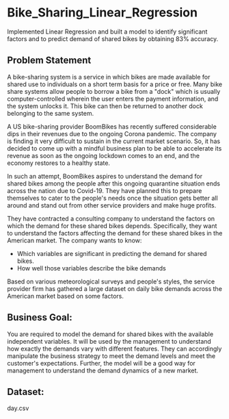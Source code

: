 # Bike_Sharing_Linear_Regression
Implemented Linear Regression and built a model to identify significant factors and to predict demand of shared bikes by obtaining 83% accuracy.


## Problem Statement
   A bike-sharing system is a service in which bikes are made available for shared use to individuals on a short term basis for a price or free. Many bike share systems allow people to borrow a bike from a "dock" which is usually computer-controlled wherein the user enters the payment information, and the system unlocks it. This bike can then be returned to another dock belonging to the same system.


   A US bike-sharing provider BoomBikes has recently suffered considerable dips in their revenues due to the ongoing Corona pandemic. The company is finding it very difficult to sustain in the current market scenario. So, it has decided to come up with a mindful business plan to be able to accelerate its revenue as soon as the ongoing lockdown comes to an end, and the economy restores to a healthy state. 


   In such an attempt, BoomBikes aspires to understand the demand for shared bikes among the people after this ongoing quarantine situation ends across the nation due to Covid-19. They have planned this to prepare themselves to cater to the people's needs once the situation gets better all around and stand out from other service providers and make huge profits.


   They have contracted a consulting company to understand the factors on which the demand for these shared bikes depends. Specifically, they want to understand the factors affecting the demand for these shared bikes in the American market. The company wants to know:

   - Which variables are significant in predicting the demand for shared bikes.
   - How well those variables describe the bike demands
   
Based on various meteorological surveys and people's styles, the service provider firm has gathered a large dataset on daily  bike demands across the American market based on some factors. 


## Business Goal:
   You are required to model the demand for shared bikes with the available independent variables. It will be used by the management to understand how exactly the demands vary with different features. They can accordingly manipulate the business strategy to meet the demand levels and meet the customer's expectations. Further, the model will be a good way for management to understand the demand dynamics of a new market.


## Dataset:
   day.csv

